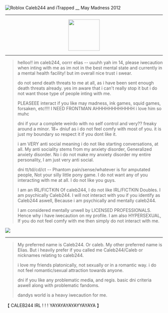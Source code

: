 
![Roblox Caleb244 and iTrapped __ May Madness 2012](https://github.com/user-attachments/assets/3e2c46f0-d08c-4d97-8e87-0348d128a7eb)

----------------------------------------------------------------------------------------------------------------------------

  <p align="center">
 <img width="100" height="100" src="[download (1)](https://github.com/user-attachments/assets/050d4073-066f-4b85-81d1-ac2191e82f1e)">
   
----------------------------------------------------------------------------------------------------------------------------

> helloo!! im caleb244, oorrr elias -- uuuhh yah im 14, please iwecaution when inting with me as im not in the best mental state and currently in a mental health facility! but im overall nice trust i swear.
>
> do not send death threats to me at all, as i have been sent enough death threats already. yes im aware that i can't really stop it but i do not want those type of people inting with me.
>
> PLEASEEE interact if you like may madness, ink games, squid games, forsaken, etc!!!! I NEED FRONTMAN AHHHHHHHHHHHH i love him so muhc
>
> dni if your a complete weirdo with no self control and very?? freaky around a minor. 18+ dniuf as i do not feel comfy with most of you. it is just my boundary so respect it if you dont like it.
>
> i am VERY anti social meaning i do not like starting conversations, at all. My anti sociality stems from my anxiety disorder, Generalized anxiety disorder. No i do not make my anxiety disorder my entire personality, I am just very anti social.
>
>
> dni tt/td/cd/ct -- Phantom pain/sense/whatever is for amputated people, Not your silly little pony game. I do not want any of you interacting with me at all. I do not like you guys.
>
> I am an IRL/FICTKIN Of caleb244, I do not like IRL/FICTKIN Doubles. I am psychically Caleb244. I will not interact with you if you identify as Caleb244 aswell, Because i am psychically and mentally caleb244.
>
> I am considered mentally unwell by LICENSED PROFESSIONALS. Hence why i have iwecaution on my profile. I am also HYPERSEXUAL, If you do not feel comfy with me then simply do not interact with me.




![](https://komarev.com/ghpvc/?username=ELLERN4TE&color=000000&label=FORUMMESSAGES&style=for-the-badge)

------------------------------------------------------------------------------------------------------------------------------------------------------------------------------------

> My preferred name is Caleb244. Or caleb. My other preferred name is Elias. But i heavily prefer if you called me Caleb244/Caleb or nicknames relating to caleb244.
>
> i love my friends platonically, not sexually or in a romantic way. i do not feel romantic/sexual attraction towards anyone.
>
> dni if you like any problematic media, and regis. basic dni criteria aswell along with problematic fandoms.
>
> dandys world is a heavy iwecaution for me.

【  CALEB244 IRL ! ! ! YAYAYAYAYAYYAYAYA  】　



